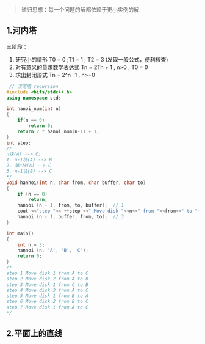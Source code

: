 >递归思想：每一个问题的解都依赖于更小实例的解
## 1.河内塔
三阶段：
1. 研究小的情形 T0 = 0 ;T1 = 1 ; T2 = 3  (发现一般公式，便利核查)
2. 对有意义的量求数学表达式  Tn = 2Tn + 1 , n>0  ; T0 = 0
3. 求出封闭形式 Tn = 2^n -1 ,  n>=0

```cpp
 // 汉诺塔 recursion
#include <bits/stdc++.h>
using namespace std;

int hanoi_num(int n)
{
    if(n == 0)
        return 0;
    return 2 * hanoi_num(n-1) + 1;
}
int step;
/*
n块(A) --> C:
1. n-1块(A) --> B
2. 第n块(A) --> C
3. n-1块(B) --> C
*/
void hannoi(int n, char from, char buffer, char to)
{
    if (n == 0)
        return;
    hannoi (n - 1, from, to, buffer);  // 1
    cout <<"step "<< ++step <<" Move disk "<<n<<" from "<<from<<" to "<<to<< endl;  // 2
    hannoi (n - 1, buffer, from, to);  // 3
}

int main()
{
    int n = 3;
    hannoi (n, 'A', 'B', 'C');
    return 0;
}
/*
step 1 Move disk 1 from A to C
step 2 Move disk 2 from A to B
step 3 Move disk 1 from C to B
step 4 Move disk 3 from A to C
step 5 Move disk 1 from B to A
step 6 Move disk 2 from B to C
step 7 Move disk 1 from A to C
*/
```
## 2.平面上的直线
